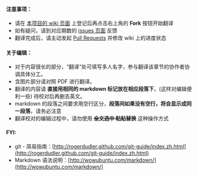 #### 注意事项：

- 请在 [本项目的 wiki 页面](https://github.com/FCCTT/FCM_issue57/wiki) 上登记后再点击右上角的 **Fork** 按钮开始翻译
- 如有疑问，请到对应期数的 [issues 页面](https://github.com/FCCTT/FCM_issue57/issues) 反馈
- 翻译完成后，请主动发起 [Pull Requests](https://github.com/FCCTT/FCM_issue57/pulls) 并修改 wiki 上的进度状态

#### 关于编辑：

- 对于内容很长的部分，“翻译”处可填写多人名字，参与翻译该章节的协作者协调具体分工。
- 含图片部分请对照 PDF 进行翻译。
- 翻译的内容请 **直接用相同的 markdown 标记放在相应段落下**，(这样对编辑便利一些) 待校对后再删去英文。
- markdown 的段落之间要求用空行区分，**段落间如果没有空行，将会显示成同一段落**，请务必注意
- 翻译校对的编辑过程中，请勿使用 ~~**全文选中 粘贴替换**~~ 这种操作方式

#### FYI:

- git - 简易指南：[http://rogerdudler.github.com/git-guide/index.zh.html](http://rogerdudler.github.com/git-guide/index.zh.html)
- Markdown 语法说明：[http://wowubuntu.com/markdown/](http://wowubuntu.com/markdown/)
